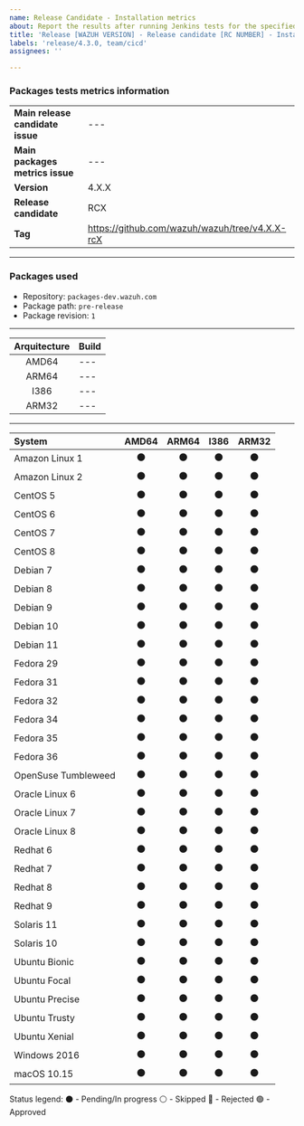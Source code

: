 ```yaml
---
name: Release Candidate - Installation metrics
about: Report the results after running Jenkins tests for the specified release.
title: 'Release [WAZUH VERSION] - Release candidate [RC NUMBER] - Installation metrics'
labels: 'release/4.3.0, team/cicd'
assignees: ''

---
```


### Packages tests metrics information
|||
| --- | --- |
| **Main release candidate issue** | --- |
| **Main packages metrics issue** | --- |
| **Version** | 4.X.X |
| **Release candidate** | RCX |
| **Tag** | https://github.com/wazuh/wazuh/tree/v4.X.X-rcX |

---

### Packages used
- Repository: `packages-dev.wazuh.com`
- Package path: `pre-release`
- Package revision: `1`

---

| Arquitecture | Build |
| :--: | :-- |
| AMD64 | --- |
| ARM64 | --- |
| I386  | --- |
| ARM32 | --- |

---

| System | AMD64 | ARM64 | I386 | ARM32 
| :-- | :--: | :--: | :--: | :--: |
| Amazon Linux 1      | ⚫ | ⚫ | ⚫ | ⚫ |
| Amazon Linux 2      | ⚫ | ⚫ | ⚫ | ⚫ |
| CentOS 5            | ⚫ | ⚫ | ⚫ | ⚫ |
| CentOS 6            | ⚫ | ⚫ | ⚫ | ⚫ |
| CentOS 7            | ⚫ | ⚫ | ⚫ | ⚫ |
| CentOS 8            | ⚫ | ⚫ | ⚫ | ⚫ |
| Debian 7            | ⚫ | ⚫ | ⚫ | ⚫ |
| Debian 8            | ⚫ | ⚫ | ⚫ | ⚫ |
| Debian 9            | ⚫ | ⚫ | ⚫ | ⚫ |
| Debian 10           | ⚫ | ⚫ | ⚫ | ⚫ |
| Debian 11           | ⚫ | ⚫ | ⚫ | ⚫ |
| Fedora 29           | ⚫ | ⚫ | ⚫ | ⚫ |
| Fedora 31           | ⚫ | ⚫ | ⚫ | ⚫ |
| Fedora 32           | ⚫ | ⚫ | ⚫ | ⚫ |
| Fedora 34           | ⚫ | ⚫ | ⚫ | ⚫ |
| Fedora 35           | ⚫ | ⚫ | ⚫ | ⚫ |
| Fedora 36           | ⚫ | ⚫ | ⚫ | ⚫ |
| OpenSuse Tumbleweed | ⚫ | ⚫ | ⚫ | ⚫ |
| Oracle Linux 6      | ⚫ | ⚫ | ⚫ | ⚫ |
| Oracle Linux 7      | ⚫ | ⚫ | ⚫ | ⚫ |
| Oracle Linux 8      | ⚫ | ⚫ | ⚫ | ⚫ |
| Redhat 6            | ⚫ | ⚫ | ⚫ | ⚫ |
| Redhat 7            | ⚫ | ⚫ | ⚫ | ⚫ |
| Redhat 8            | ⚫ | ⚫ | ⚫ | ⚫ |
| Redhat 9            | ⚫ | ⚫ | ⚫ | ⚫ |
| Solaris 11          | ⚫ | ⚫ | ⚫ | ⚫ |
| Solaris 10          | ⚫ | ⚫ | ⚫ | ⚫ |
| Ubuntu Bionic       | ⚫ | ⚫ | ⚫ | ⚫ |
| Ubuntu Focal        | ⚫ | ⚫ | ⚫ | ⚫ |
| Ubuntu Precise      | ⚫ | ⚫ | ⚫ | ⚫ |
| Ubuntu Trusty       | ⚫ | ⚫ | ⚫ | ⚫ |
| Ubuntu Xenial       | ⚫ | ⚫ | ⚫ | ⚫ |
| Windows 2016        | ⚫ | ⚫ | ⚫ | ⚫ |
| macOS 10.15         | ⚫ | ⚫ | ⚫ | ⚫ |

Status legend:
⚫ - Pending/In progress
⚪ - Skipped
🔴 - Rejected
🟢 - Approved
